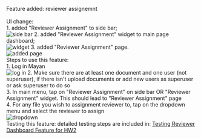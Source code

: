 Feature added: reviewer assignemnt\
\
UI change: \
    1. added "Reviewer Assignment" to side bar;\
    ![side bar](https://github.com/CMU-313/fall-2021-hw2-crabs-adjust-humidity/blob/doc/func/docs/_static/main_side.png)
    2. added "Reviewer Assignment" widget to main page dashboard;\
    ![widget](https://github.com/CMU-313/fall-2021-hw2-crabs-adjust-humidity/blob/doc/func/docs/_static/main_widget.png)
    3. added "Reviewer Assignment" page.\
    ![added page](https://github.com/CMU-313/fall-2021-hw2-crabs-adjust-humidity/blob/doc/func/docs/_static/re_ma.png)
\
Steps to use this feature: \
    1. Log in Mayan\
    ![log in](https://github.com/CMU-313/fall-2021-hw2-crabs-adjust-humidity/blob/doc/func/docs/_static/Inkedlogin_LI.jpg)
    2. Make sure there are at least one document and one user (not superuser), if there isn't upload documents or add new users as superuser or ask superuser to do so\
    3. In main menu, tap on "Reviewer Assignment" on side bar OR "Reviewer Assignment" widget. This should lead to "Reviewer Assignment" page\
    4. For any file you wish to assignment reviewer to, tap on the dropdown menu and select the reviewer to assign\
    ![dropdown](https://github.com/CMU-313/fall-2021-hw2-crabs-adjust-humidity/blob/doc/func/docs/_static/dropdown.png)
\
Testing this feature: detailed testing steps are included in: [Testing Reviewer Dashboard Feature for HW2](https://github.com/CMU-313/fall-2021-hw2-crabs-adjust-humidity/blob/master/docs/testing_reviewer_dashboard.txt)